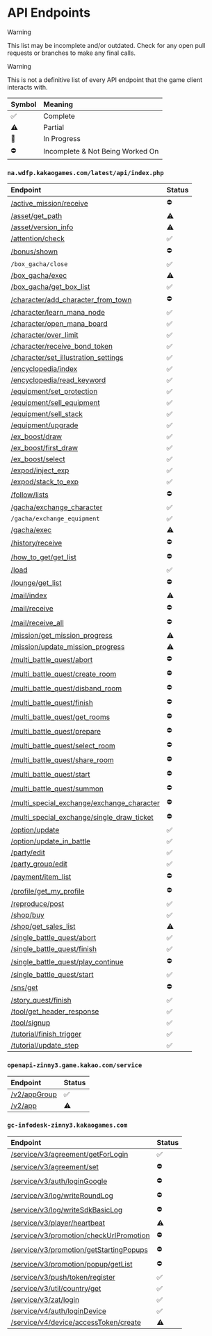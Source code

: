 # API Endpoints
> [!WARNING]
> This list may be incomplete and/or outdated. Check for any open pull requests or branches to make any final calls.

> [!WARNING]
> This is not a definitive list of every API endpoint that the game client interacts with.

Symbol | Meaning
:------- | :-------
:white_check_mark: | Complete
:warning: | Partial
:construction: | In Progress
:no_entry: | Incomplete & Not Being Worked On

### ``na.wdfp.kakaogames.com/latest/api/index.php``
Endpoint | Status
:------- | :-------
[/active_mission/receive](./routes/active_mission_receive.md) | :no_entry:
[/asset/get_path](./routes/asset_get_path.md) | :warning:
[/asset/version_info](./routes/asset_version_info.md) | :warning:
[/attention/check](./routes/attention_check.md) | :white_check_mark:
[/bonus/shown](./routes/bonus_shown.md) | :no_entry:
``/box_gacha/close`` | :white_check_mark:
[/box_gacha/exec](./routes/box_gacha_exec.md) | :warning:
[/box_gacha/get_box_list](./routes/box_gacha_get_box_list.md) | :white_check_mark:
[/character/add_character_from_town](./routes/character_add_character_from_town.md) | :no_entry:
[/character/learn_mana_node](./routes/character_learn_mana_node.md) | :white_check_mark:
[/character/open_mana_board](./routes/character_open_mana_board.md) | :white_check_mark:
[/character/over_limit](./routes/character_over_limit.md) | :white_check_mark:
[/character/receive_bond_token](./routes/character_receive_bond_token.md) | :white_check_mark:
[/character/set_illustration_settings](./routes/character_set_illustration_settings.md) | :white_check_mark:
[/encyclopedia/index](./routes/encyclopedia_index.md) | :white_check_mark:
[/encyclopedia/read_keyword](./routes/encyclopedia_read_keyword.md) | :white_check_mark:
[/equipment/set_protection](./routes/equipment_set_protection.md) | :white_check_mark:
[/equipment/sell_equipment](./routes/equipment_sell_equipment.md) | :white_check_mark:
[/equipment/sell_stack](./routes/equipment_sell_stack.md) | :white_check_mark:
[/equipment/upgrade](./routes/equipment_upgrade.md) | :white_check_mark:
[/ex_boost/draw](./routes/ex_boost_draw.md) | :white_check_mark:
[/ex_boost/first_draw](./routes/ex_boost_first_draw.md) | :white_check_mark:
[/ex_boost/select](./routes/ex_boost_select.md) | :white_check_mark:
[/expod/inject_exp](./routes/expod_inject_exp.md) | :white_check_mark:
[/expod/stack_to_exp](./routes/expod_stack_to_exp.md) | :white_check_mark:
[/follow/lists](./routes/follow_lists.md) | :no_entry:
[/gacha/exchange_character](./routes/gacha_exchange_character.md) | :white_check_mark:
``/gacha/exchange_equipment`` | :white_check_mark:
[/gacha/exec](./routes/gacha_exec.md) | :warning:
[/history/receive](./routes/history_receive.md) | :no_entry:
[/how_to_get/get_list](./routes/how_to_get_get_list.md) | :no_entry:
[/load](./routes/load.md) | :white_check_mark:
[/lounge/get_list](./routes/lounge_get_list.md) | :no_entry:
[/mail/index](./routes/mail_index.md) | :warning:
[/mail/receive](./routes/mail_receive.md) | :no_entry:
[/mail/receive_all](./routes/mail_receive_all.md) | :no_entry:
[/mission/get_mission_progress](./routes/mission_get_mission_progress.md) | :warning:
[/mission/update_mission_progress](./routes/mission_update_mission_progress.md) | :warning:
[/multi_battle_quest/abort](./routes/multi_battle_quest_abort.md) | :no_entry:
[/multi_battle_quest/create_room](./routes/multi_battle_quest_create_room.md) | :no_entry:
[/multi_battle_quest/disband_room](./routes/multi_battle_quest_disband_room.md) | :no_entry:
[/multi_battle_quest/finish](./routes/multi_battle_quest_finish.md) | :no_entry:
[/multi_battle_quest/get_rooms](./routes/multi_battle_quest_get_rooms.md) | :no_entry:
[/multi_battle_quest/prepare](./routes/multi_battle_quest_prepare.md) | :no_entry:
[/multi_battle_quest/select_room](./routes/multi_battle_quest_select_room.md) | :no_entry:
[/multi_battle_quest/share_room](./routes/multi_battle_quest_share_room.md) | :no_entry:
[/multi_battle_quest/start](./routes/multi_battle_quest_start.md) | :no_entry:
[/multi_battle_quest/summon](./routes/multi_battle_quest_summon.md) | :no_entry:
[/multi_special_exchange/exchange_character](./routes/multi_special_exchange_exchange_character.md) | :no_entry:
[/multi_special_exchange/single_draw_ticket](./routes/multi_special_exchange_single_draw_ticket.md) | :no_entry:
[/option/update](./routes/option_update.md) | :white_check_mark:
[/option/update_in_battle](./routes/option_update_in_battle.md) | :white_check_mark:
[/party/edit](./routes/party_edit.md) | :white_check_mark:
[/party_group/edit](./routes/party_group_edit.md) | :white_check_mark:
[/payment/item_list](./routes/payment_item_list.md) | :no_entry:
[/profile/get_my_profile](./routes/profile_get_my_profile.md) | :no_entry:
[/reproduce/post](./routes/reproduce_post.md) | :white_check_mark:
[/shop/buy](./routes/shop_buy.md) | :white_check_mark:
[/shop/get_sales_list](./routes/shop_get_sales_list.md) | :warning:
[/single_battle_quest/abort](./routes/single_battle_quest_abort.md) | :white_check_mark:
[/single_battle_quest/finish](./routes/single_battle_quest_finish.md) | :white_check_mark:
[/single_battle_quest/play_continue](./routes/single_battle_quest_play_continue.md) | :no_entry:
[/single_battle_quest/start](./routes/single_battle_quest_start.md) | :white_check_mark:
[/sns/get](./routes/sns_get.md) | :no_entry:
[/story_quest/finish](./routes/story_quest_finish.md) | :white_check_mark:
[/tool/get_header_response](./routes/tool_get_header_response.md) | :white_check_mark:
[/tool/signup](./routes/tool_signup.md) | :white_check_mark:
[/tutorial/finish_trigger](./routes/tutorial_finish_trigger.md) | :white_check_mark:
[/tutorial/update_step](./routes/tutorial_update_step.md) | :white_check_mark:

### ``openapi-zinny3.game.kakao.com/service``
Endpoint | Status
:------- | :-------
[/v2/appGroup](./routes/v2_appGroup.md) | :white_check_mark:
[/v2/app](./routes/v2_app.md) | :warning:

### ``gc-infodesk-zinny3.kakaogames.com``
Endpoint | Status
:------- | :-------
[/service/v3/agreement/getForLogin](./routes/service_v3_agreement_getForLogin.md) | :white_check_mark:
[/service/v3/agreement/set](./routes/service_v3_agreement_set.md) | :no_entry:
[/service/v3/auth/loginGoogle](./routes/service_v3_auth_loginGoogle.md) | :no_entry:
[/service/v3/log/writeRoundLog](./routes/service_v3_log_writeRoundLog.md) | :no_entry:
[/service/v3/log/writeSdkBasicLog](./routes/service_v3_log_writeSdkBasicLog.md) | :no_entry:
[/service/v3/player/heartbeat](./routes/service_v3_player_heartbeat.md) | :warning:
[/service/v3/promotion/checkUrlPromotion](./routes/service_v3_promotion_checkUrlPromotion.md) | :no_entry:
[/service/v3/promotion/getStartingPopups](./routes/service_v3_promotion_getStartingPopups.md) | :no_entry:
[/service/v3/promotion/popup/getList](./routes/service_v3_promotion_popup_getList.md) | :no_entry:
[/service/v3/push/token/register](./routes/service_v3_push_token_register.md) | :white_check_mark:
[/service/v3/util/country/get](./routes/service_v3_util_country_get.md) | :white_check_mark:
[/service/v3/zat/login](./routes/service_v3_zat_login.md) | :white_check_mark:
[/service/v4/auth/loginDevice](./routes/service_v4_auth_loginDevice.md) | :white_check_mark:
[/service/v4/device/accessToken/create](./routes/service_v4_device_accessToken_create.md) | :warning: